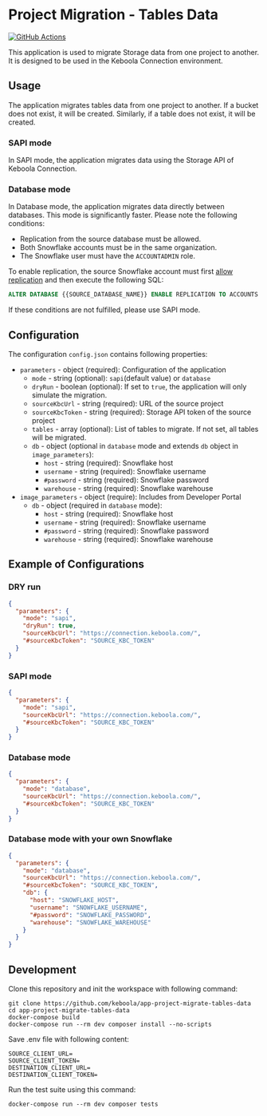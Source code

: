 # Project Migration - Tables Data

[![GitHub Actions](https://github.com/keboola/app-project-migrate-tables-data/actions/workflows/push.yml/badge.svg)](https://github.com/keboola/app-project-migrate-tables-data/actions/workflows/push.yml)

This application is used to migrate Storage data from one project to another. It is designed to be used in the Keboola Connection environment.

## Usage
The application migrates tables data from one project to another. If a bucket does not exist, it will be created. Similarly, if a table does not exist, it will be created.

### SAPI mode
In SAPI mode, the application migrates data using the Storage API of Keboola Connection.

### Database mode
In Database mode, the application migrates data directly between databases. This mode is significantly faster. Please note the following conditions:
- Replication from the source database must be allowed.
- Both Snowflake accounts must be in the same organization.
- The Snowflake user must have the `ACCOUNTADMIN` role.

To enable replication, the source Snowflake account must first [allow replication](https://docs.snowflake.com/user-guide/account-replication-config#prerequisite-enable-replication-for-accounts-in-the-organization) and then execute the following SQL:
```sql
ALTER DATABASE {{SOURCE_DATABASE_NAME}} ENABLE REPLICATION TO ACCOUNTS {{DESTINATION_ACCOUNT_REGION}}.{{DESTINATION_ACCOUNT_NAME}};
```

If these conditions are not fulfilled, please use SAPI mode.

## Configuration
The configuration `config.json` contains following properties:

- `parameters` - object (required): Configuration of the application
    - `mode` - string (optional): `sapi`(default value) or `database`
    - `dryRun` - boolean (optional): If set to `true`, the application will only simulate the migration.
    - `sourceKbcUrl` - string (required): URL of the source project
    - `sourceKbcToken` - string (required): Storage API token of the source project
    - `tables` - array (optional): List of tables to migrate. If not set, all tables will be migrated.
    - `db` - object (optional in `database` mode and extends `db` object in `image_parameters`):
        - `host` - string (required): Snowflake host
        - `username` - string (required): Snowflake username
        - `#password` - string (required): Snowflake password
        - `warehouse` - string (required): Snowflake warehouse
- `image_parameters` - object (require): Includes from Developer Portal
    - `db` - object (required in `database` mode):
        - `host` - string (required): Snowflake host
        - `username` - string (required): Snowflake username
        - `#password` - string (required): Snowflake password
        - `warehouse` - string (required): Snowflake warehouse

## Example of Configurations

### DRY run

```json
{
  "parameters": {
    "mode": "sapi",
    "dryRun": true,
    "sourceKbcUrl": "https://connection.keboola.com/",
    "#sourceKbcToken": "SOURCE_KBC_TOKEN"
  }
}
```

### SAPI mode

```json
{
  "parameters": {
    "mode": "sapi",
    "sourceKbcUrl": "https://connection.keboola.com/",
    "#sourceKbcToken": "SOURCE_KBC_TOKEN"
  }
}
```

### Database mode

```json
{
  "parameters": {
    "mode": "database",
    "sourceKbcUrl": "https://connection.keboola.com/",
    "#sourceKbcToken": "SOURCE_KBC_TOKEN"
  }
}
```

### Database mode with your own Snowflake

```json
{
  "parameters": {
    "mode": "database",
    "sourceKbcUrl": "https://connection.keboola.com/",
    "#sourceKbcToken": "SOURCE_KBC_TOKEN",
    "db": {
      "host": "SNOWFLAKE_HOST",
      "username": "SNOWFLAKE_USERNAME",
      "#password": "SNOWFLAKE_PASSWORD",
      "warehouse": "SNOWFLAKE_WAREHOUSE"
    }
  }
}
```

## Development
 
Clone this repository and init the workspace with following command:

```
git clone https://github.com/keboola/app-project-migrate-tables-data
cd app-project-migrate-tables-data
docker-compose build
docker-compose run --rm dev composer install --no-scripts
```

Save .env file with following content:

```
SOURCE_CLIENT_URL=
SOURCE_CLIENT_TOKEN=
DESTINATION_CLIENT_URL=
DESTINATION_CLIENT_TOKEN=
```

Run the test suite using this command:

```
docker-compose run --rm dev composer tests
```